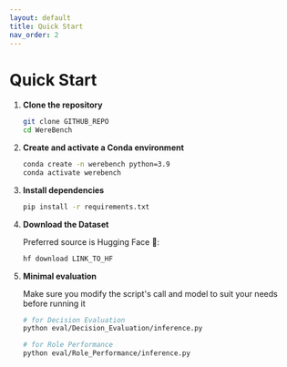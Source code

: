 ```yaml
---
layout: default
title: Quick Start
nav_order: 2
---
```


# Quick Start

1.  **Clone the repository**
    ```bash
    git clone GITHUB_REPO
    cd WereBench
    ```

2.  **Create and activate a Conda environment**
    ```bash
    conda create -n werebench python=3.9
    conda activate werebench
    ```

3.  **Install dependencies**
    ```bash
    pip install -r requirements.txt
    ```

4.  **Download the Dataset**

    Preferred source is Hugging Face 🤗:
    ```bash
    hf download LINK_TO_HF
    ```

5. **Minimal evaluation**
    
    Make sure you modify the script's call and model to suit your needs before running it
    ```bash
    # for Decision Evaluation
    python eval/Decision_Evaluation/inference.py

    # for Role Performance
    python eval/Role_Performance/inference.py
    ```